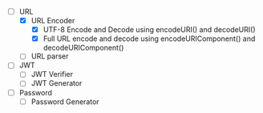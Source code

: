 - [ ] URL
  - [x] URL Encoder
    - [x] UTF-8 Encode and Decode using encodeURI() and decodeURI()
    - [x] Full URL encode and decode using encodeURIComponent() and decodeURIComponent()
  - [ ] URL parser
- [ ] JWT
  - [ ] JWT Verifier
  - [ ] JWT Generator
- [ ] Password
  - [ ] Password Generator
